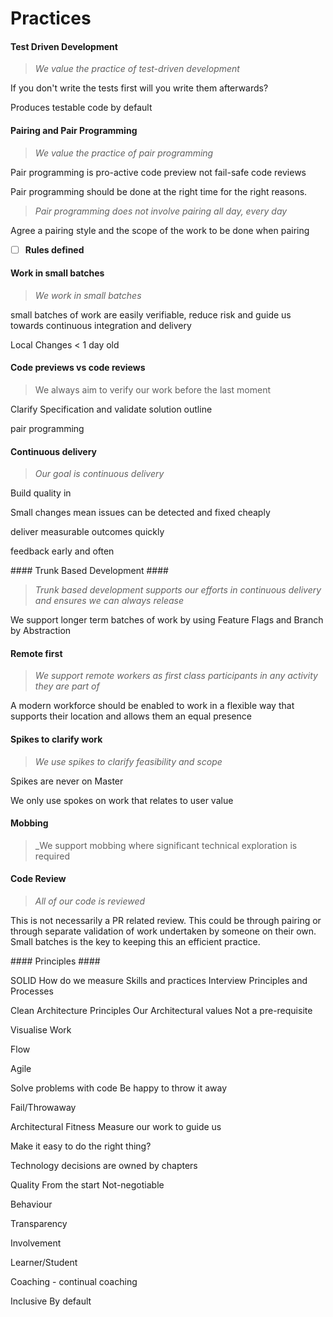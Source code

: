 # Practices #

#### Test Driven Development ####

> _We value the practice of test-driven development_

If you don't write the tests first will you write them afterwards?

Produces testable code by default

#### Pairing and Pair Programming ####

> _We value the practice of pair programming_

Pair programming is pro-active code preview not fail-safe code reviews

Pair programming should be done at the right time for the right reasons.

> _Pair programming does not involve pairing all day, every day_

Agree a pairing style and the scope of the work to be done when pairing

- [ ] **Rules defined**


#### Work in small batches ####

> _We work in small batches_

small batches of work are easily verifiable, reduce risk and guide us towards continuous integration and delivery

Local Changes < 1 day old

#### Code previews vs code reviews ####

> We always aim to verify our work before the last moment

Clarify Specification and validate solution outline

pair programming

#### Continuous delivery ####

> _Our goal is continuous delivery_

Build quality in

Small changes mean issues can be detected and fixed cheaply

deliver measurable outcomes quickly

feedback early and often

#### Trunk Based Development ####

> _Trunk based development supports our efforts in continuous delivery and ensures we can always release_

We support longer term batches of work by using Feature Flags
and Branch by Abstraction

#### Remote first ####

> _We support remote workers as first class participants in any activity they are part of_

A modern workforce should be enabled to work in a flexible way that supports their location and allows them an equal presence

#### Spikes to clarify work ####

> _We use spikes to clarify feasibility and scope_

Spikes are never on Master

We only use spokes on work that relates to user value

#### Mobbing ####

> _We support mobbing where significant technical exploration is required

#### Code Review ####

> _All of our code is reviewed_

This is not necessarily a PR related review. This could be through pairing or through separate validation of work undertaken by someone on their own. Small batches is the key to keeping this an efficient practice.

#### Principles ####

SOLID
    How do we measure
    Skills and practices
    Interview
    Principles and Processes

Clean Architecture Principles
    Our Architectural values
    Not a pre-requisite

Visualise Work

Flow

Agile

Solve problems with code
    Be happy to throw it away

Fail/Throwaway

Architectural Fitness
    Measure our work to guide us

Make it easy to do the right thing?

Technology decisions are owned by chapters

Quality
    From the start
    Not-negotiable

Behaviour

Transparency

Involvement

Learner/Student

Coaching - continual coaching

Inclusive
    By default
